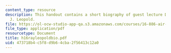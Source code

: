 ```yaml
---
content_type: resource
description: This handout contains a short biography of guest lecture Dr. Raymond
  J. Leopold.
file: https://ol-ocw-studio-app-qa.s3.amazonaws.com/courses/16-886-air-transportation-systems-architecting-spring-2004/473718b4c5f8d9b64cba2f56413c12a0_h16rayleopoldbio.pdf
file_type: application/pdf
resourcetype: Document
title: h16rayleopoldbio.pdf
uid: 473718b4-c5f8-d9b6-4cba-2f56413c12a0
---
```

